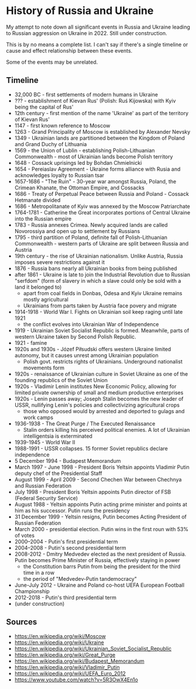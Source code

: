 # History of Russia and Ukraine

My attempt to note down all significant events in Russia and Ukraine leading to Russian aggression on Ukraine in 2022. Still under construction.

This is by no means a complete list. I can't say if there's a single timeline or cause and effect relationship between these events.

Some of the events may be unrelated.

## Timeline

- 32,000 BC - first settlements of modern humans in Ukraine
- ??? - establishment of Kievan Rus' (Polish: Ruś Kijowska) with Kyiv being the capital of Rus'
- 12th century - first mention of the name 'Ukraine' as part of the territory of Kievan Rus'
- 1147 - first known reference to Moscow
- 1263 - Grand Principality of Moscow is established by Alexander Nevsky
- 1349 - Ukrainian lands are partitioned between the Kingdom of Poland and Grand Duchy of Lithuania
- 1569 - the Union of Lublin - establishing Polish-Lithuanian Commonwealth - most of Ukrainian lands become Polish territory
- 1648 - Cossack uprisings led by Bohdan Chmielnicki
- 1654 - Pereiaslav Agreement - Ukraine forms alliance with Rusia and acknowledges loyalty to Russian tsar
- 1657-1686 - "The Ruin" - 30-year war amongst Russia, Poland, the Crimean Khanate, the Ottoman Empire, and Cossacks
- 1686 - Treaty of Perpetual Peace between Russia and Poland - Cossack Hetmanate divided
- 1686 - Metropolitanate of Kyiv was annexed by the Moscow Patriarchate
- 1764-1781 - Catherine the Great incorporates portions of Central Ukraine into the Russian empire
- 1783 - Russia annexes Crimea. Newly acquired lands are called Novorossiya and open up to settlement by Russians
- 1795 - third partition of Poland, definite fall of Polish-Lithuanian Commonwealth - western parts of Ukraine are split between Russia and Austria
- 19th century - the rise of Ukrainian nationalism. Unlike Austria, Russia imposes severe restrictions against it
- 1876 - Russia bans nearly all Ukrainian books from being published
- after 1861 - Ukraine is late to join the Industrial Revolution due to Russian "serfdom" (form of slavery in which a slave could only be sold with a land it belonged to)
  - apart from coal fields in Donbas, Odesa and Kyiv Ukraine remains mostly agricultural
  - Ukrainians from parts taken by Austria face povery and migrate
- 1914-1918 - World War I. Fights on Ukrainian soil keep raging until late 1921
  - the conflict evolves into Ukrainian War of Independence
- 1919 - Ukrainian Soviet Socialist Republic is formed. Meanwhile, parts of western Ukraine taken by Second Polish Republic.
- 1921 - famine
- 1920s and 1930s - Józef Piłsudski offers western Ukraine limited autonomy, but it causes unrest among Ukrainian population
  - Polish govt. restricts rights of Ukrainians. Underground nationalist movements form
- 1920s - renaissance of Ukrainian culture in Soviet Ukraine as one of the founding republics of the Soviet Union
- 1920s - Vladimir Lenin institutes New Economic Policy, allowing for limited private ownership of small and medium productive enterprises
- 1920s - Lenin passes away; Joseph Stalin becomes the new leader of USSR, nullifying Lenin's policies and collectivizing agricultural crops
  - those who opposed would by arrested and deported to gulags and work camps
- 1936-1938 - The Great Purge / The Executed Renaissance
  - Stalin orders killing his perceived political enemies. A lot of Ukrainian intelligentsia is exterminated
- 1939-1945 - World War II
- 1988-1991 - USSR collapses. 15 former Soviet republics declare independence
- 5 December 1994 - Budapest Memorandum
- March 1997 - June 1998 - President Boris Yeltsin appoints Vladimir Putin deputy chef of the Presidential Staff
- August 1999 - April 2009 - Second Chechen War between Chechnya and Russian Federation
- July 1998 - President Boris Yeltsin appoints Putin director of FSB (Federal Security Service)
- August 1988 - Yeltsin appoints Putin acting prime minister and points at him as his successor. Putin runs the presidency
- 31 December 1999 - Yeltsin resigns, Putin becomes Acting President of Russian Federation
- March 2000 - presidential election. Putin wins in the first roun with 53% of votes
- 2000–2004 - Putin's first presidential term
- 2004–2008 - Putin's second presidential term
- 2008-2012 - Dmitry Medvedev elected as the next president of Russia. Putin becomes Prime Minister of Russia, effectively staying in power
  - the Constitution barrs Putin from being the president for the third time in a row
  - the period of "Medvedev-Putin tandemocracy"
- June-July 2012 - Ukraine and Poland co-host UEFA European Football Championship
- 2012-2018 - Putin's third presidential term
- (under construction)

## Sources

- https://en.wikipedia.org/wiki/Moscow
- https://en.wikipedia.org/wiki/Ukraine
- https://en.wikipedia.org/wiki/Ukrainian_Soviet_Socialist_Republic
- https://en.wikipedia.org/wiki/Great_Purge
- https://en.wikipedia.org/wiki/Budapest_Memorandum
- https://en.wikipedia.org/wiki/Vladimir_Putin
- https://en.wikipedia.org/wiki/UEFA_Euro_2012
- https://www.youtube.com/watch?v=5R3OwX4En1o
